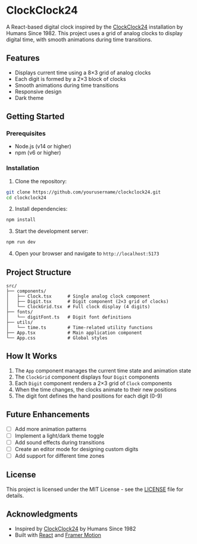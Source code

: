 # ClockClock24

A React-based digital clock inspired by the [ClockClock24](https://www.humanssince1982.com/clockclock24) installation by Humans Since 1982. This project uses a grid of analog clocks to display digital time, with smooth animations during time transitions.

## Features

- Displays current time using a 8×3 grid of analog clocks
- Each digit is formed by a 2×3 block of clocks
- Smooth animations during time transitions
- Responsive design
- Dark theme

## Getting Started

### Prerequisites

- Node.js (v14 or higher)
- npm (v6 or higher)

### Installation

1. Clone the repository:
```bash
git clone https://github.com/yourusername/clockclock24.git
cd clockclock24
```

2. Install dependencies:
```bash
npm install
```

3. Start the development server:
```bash
npm run dev
```

4. Open your browser and navigate to `http://localhost:5173`

## Project Structure

```
src/
├── components/
│   ├── Clock.tsx      # Single analog clock component
│   ├── Digit.tsx      # Digit component (2×3 grid of clocks)
│   └── ClockGrid.tsx  # Full clock display (4 digits)
├── fonts/
│   └── digitFont.ts   # Digit font definitions
├── utils/
│   └── time.ts        # Time-related utility functions
├── App.tsx            # Main application component
└── App.css            # Global styles
```

## How It Works

1. The `App` component manages the current time state and animation state
2. The `ClockGrid` component displays four `Digit` components
3. Each `Digit` component renders a 2×3 grid of `Clock` components
4. When the time changes, the clocks animate to their new positions
5. The digit font defines the hand positions for each digit (0-9)

## Future Enhancements

- [ ] Add more animation patterns
- [ ] Implement a light/dark theme toggle
- [ ] Add sound effects during transitions
- [ ] Create an editor mode for designing custom digits
- [ ] Add support for different time zones

## License

This project is licensed under the MIT License - see the [LICENSE](LICENSE) file for details.

## Acknowledgments

- Inspired by [ClockClock24](https://www.humanssince1982.com/clockclock24) by Humans Since 1982
- Built with [React](https://reactjs.org/) and [Framer Motion](https://www.framer.com/motion/)
